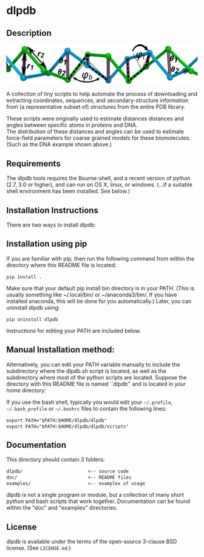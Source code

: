 dlpdb
===========

##  Description

![distances_and_angles_from_DNA](./examples/dna_example/statistics_keeping_every_3rd_base_pair/dsDNA_3to1_C3p.svg)

A collection of tiny scripts to help automate the process of downloading and
extracting coordinates, sequences, and secondary-structure information from
(a representative subset of) structures from the entire PDB library.

These scripts were originally used to estimate distances distances and angles
between specific atoms in proteins and DNA.  
The distribution of these distances and angles can be used to estimate
force-field parameters for coarse grained models for these biomolecules.
(Such as the DNA example shown above.)


## Requirements

The dlpdb tools requires the Bourne-shell, and a recent version of python
(2.7, 3.0 or higher), and can run on OS X, linux, or windows. (...if a
suitable shell environment has been installed.  See below.)


## Installation Instructions

There are two ways to install dlpdb:

## Installation using pip

If you are familiar with pip, then run the following command from within the directory where this README file is located:

    pip install .

Make sure that your default pip install bin directory is in your PATH.  (This is usually something like ~/.local/bin/ or ~/anaconda3/bin/.  If you have installed anaconda, this will be done for you automatically.)  Later, you can uninstall dlpdb using:

    pip uninstall dlpdb

Instructions for editing your PATH are included below.  

## Manual Installation method:

Alternatively, you can edit your PATH variable manually to include
the subdirectory where the dlpdb.sh script is located,
as well as the subdirectory where most of the python scripts are located.
Suppose the directory with this README file is named ``dlpdb''
and is located in your home directory:

If you use the bash shell, typically you would edit your 
`~/.profile`, `~/.bash_profile` or `~/.bashrc` files 
to contain the following lines:

    export PATH="$PATH:$HOME/dlpdb/dlpdb"
    export PATH="$PATH:$HOME/dlpdb/dlpdb/scripts"

##  Documentation

This directory should contain 3 folders:

    dlpdb/                        <-- source code
    doc/                          <-- README files
    examples/                     <-- examples of usage

dlpdb is not a single program or module, but a collection of many short
python and bash scripts that work together.  Documentation can be found
within the "doc" and "examples" directories.

## License

dlpdb is available under the terms of the open-source 3-clause BSD
license.  (See `LICENSE.md`.)
